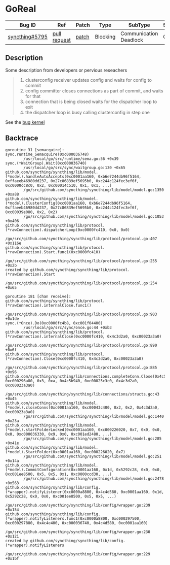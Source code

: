 
# GoReal

| Bug ID|  Ref | Patch | Type | SubType | SubsubType |
| ----  | ---- | ----  | ---- | ---- | ---- |
|[syncthing#5795]|[pull request]|[patch]| Blocking | Communication Deadlock | Channel |

[syncthing#5795]:(syncthing5795_test.go)
[patch]:https://github.com/syncthing/syncthing/pull/5795/files
[pull request]:https://github.com/syncthing/syncthing/pull/5795
 
## Description

Some description from developers or pervious reseachers
 
> 1. clusterconfig receiver updates config and waits for config to commit
> 2. config committer closes connections as part of commit, and waits for that
> 3. connection that is being closed waits for the dispatcher loop to exit
> 4. the dispatcher loop is busy calling clusterconfig in step one

See the [bug kernel](../../../../goker/blocking/syncthing/5795/README.md)

## Backtrace

```
goroutine 31 [semacquire]:
sync.runtime_Semacquire(0xc000036748)
        /usr/local/go/src/runtime/sema.go:56 +0x39
sync.(*WaitGroup).Wait(0xc000036740)
        /usr/local/go/src/sync/waitgroup.go:130 +0x65
github.com/syncthing/syncthing/lib/model.(*model).handleAutoAccepts(0xc0001aa160, 0xb6e7244db96f5164, 0xffaeeb46980dd237, 0x27c86839ef5695b0, 0xc244c124fec3ef6f, 0xc0000cc8c0, 0x2, 0xc00014c510, 0x1, 0x1, ...)
        /go/src/github.com/syncthing/syncthing/lib/model/model.go:1350 +0xa88
github.com/syncthing/syncthing/lib/model.(*model).ClusterConfig(0xc0001aa160, 0xb6e7244db96f5164, 0xffaeeb46980dd237, 0x27c86839ef5695b0, 0xc244c124fec3ef6f, 0xc00039e080, 0x2, 0x2)
        /go/src/github.com/syncthing/syncthing/lib/model/model.go:1053 +0x406
github.com/syncthing/syncthing/lib/protocol.(*rawConnection).dispatcherLoop(0xc0000fc410, 0x0, 0x0)
        /go/src/github.com/syncthing/syncthing/lib/protocol/protocol.go:407 +0x116e
github.com/syncthing/syncthing/lib/protocol.(*rawConnection).Start.func1(0xc0000fc410)
        /go/src/github.com/syncthing/syncthing/lib/protocol/protocol.go:255 +0x2b
created by github.com/syncthing/syncthing/lib/protocol.(*rawConnection).Start
        /go/src/github.com/syncthing/syncthing/lib/protocol/protocol.go:254 +0x65

goroutine 181 [chan receive]:
github.com/syncthing/syncthing/lib/protocol.(*rawConnection).internalClose.func1()
        /go/src/github.com/syncthing/syncthing/lib/protocol/protocol.go:903 +0x1de
sync.(*Once).Do(0xc0000fc4b8, 0xc001f04400)
        /usr/local/go/src/sync/once.go:44 +0xb3
github.com/syncthing/syncthing/lib/protocol.(*rawConnection).internalClose(0xc0000fc410, 0x4c3d2a0, 0xc00023a3a0)
        /go/src/github.com/syncthing/syncthing/lib/protocol/protocol.go:890 +0x6f
github.com/syncthing/syncthing/lib/protocol.(*rawConnection).Close(0xc0000fc410, 0x4c3d2a0, 0xc00023a3a0)
        /go/src/github.com/syncthing/syncthing/lib/protocol/protocol.go:885 +0x96
github.com/syncthing/syncthing/lib/connections.completeConn.Close(0x4c58320, 0xc000296a80, 0x3, 0xa, 0x4c5b940, 0xc00025c3c0, 0x4c3d2a0, 0xc00023a3a0)
        /go/src/github.com/syncthing/syncthing/lib/connections/structs.go:43 +0x45
github.com/syncthing/syncthing/lib/model.(*model).closeConns(0xc0001aa160, 0xc00043c400, 0x2, 0x2, 0x4c3d2a0, 0xc00023a3a0)
        /go/src/github.com/syncthing/syncthing/lib/model/model.go:1440 +0x23a
github.com/syncthing/syncthing/lib/model.(*model).startFolderLocked(0xc0001aa160, 0xc000226020, 0x7, 0x0, 0x0, 0x0, 0xc000036330, 0x9, 0x0, 0xc001ed2480, ...)
        /go/src/github.com/syncthing/syncthing/lib/model/model.go:285 +0x41e
github.com/syncthing/syncthing/lib/model.(*model).StartFolder(0xc0001aa160, 0xc000226020, 0x7)
        /go/src/github.com/syncthing/syncthing/lib/model/model.go:251 +0x14a
github.com/syncthing/syncthing/lib/model.(*model).CommitConfiguration(0xc0001aa160, 0x1d, 0x5292c28, 0x0, 0x0, 0xc001ee8500, 0x5, 0x5, 0x1, 0xc0000ccd30, ...)
        /go/src/github.com/syncthing/syncthing/lib/model/model.go:2478 +0x563
github.com/syncthing/syncthing/lib/config.(*wrapper).notifyListener(0xc0000a8800, 0x4c4d580, 0xc0001aa160, 0x1d, 0x5292c28, 0x0, 0x0, 0xc001ee8500, 0x5, 0x5, ...)
        /go/src/github.com/syncthing/syncthing/lib/config/wrapper.go:239 +0x154
github.com/syncthing/syncthing/lib/config.(*wrapper).notifyListeners.func1(0xc0000a8800, 0xc000297500, 0xc000297880, 0x4c4e400, 0xc000036740, 0x4c4d580, 0xc0001aa160)
        /go/src/github.com/syncthing/syncthing/lib/config/wrapper.go:230 +0x121
created by github.com/syncthing/syncthing/lib/config.(*wrapper).notifyListeners
        /go/src/github.com/syncthing/syncthing/lib/config/wrapper.go:229 +0x1bf
```

